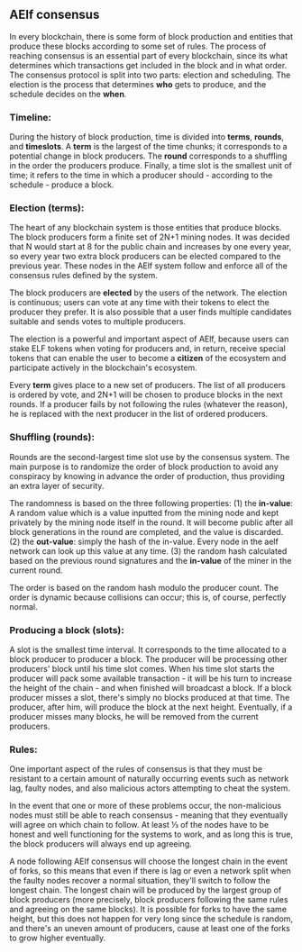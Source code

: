 ## AElf consensus 

In every blockchain, there is some form of block production and entities that produce these blocks according to some set of rules. The process of reaching consensus is an essential part of every blockchain, since its what determines which transactions get included in the block and in what order. 
The consensus protocol is split into two parts: election and scheduling. The election is the process that determines **who** gets to produce, and the schedule decides on the **when**.

### Timeline:

During the history of block production, time is divided into **terms**, **rounds**, and **timeslots**. A **term** is the largest of the time chunks; it corresponds to a potential change in block producers. The **round** corresponds to a shuffling in the order the producers produce. Finally, a time slot is the smallest unit of time; it refers to the time in which a producer should - according to the schedule - produce a block.

### Election (terms):

The heart of any blockchain system is those entities that produce blocks. The block producers form a finite set of 2N+1 mining nodes. It was decided that N would start at 8 for the public chain and increases by one every year, so every year two extra block producers can be elected compared to the previous year. These nodes in the AElf system follow and enforce all of the consensus rules defined by the system.

The block producers are **elected** by the users of the network. The election is continuous; users can vote at any time with their tokens to elect the producer they prefer. It is also possible that a user finds multiple candidates suitable and sends votes to multiple producers.

The election is a powerful and important aspect of AElf, because users can stake ELF tokens when voting for producers and, in return, receive special tokens that can enable the user to become a **citizen** of the ecosystem and participate actively in the blockchain's ecosystem.

Every **term** gives place to a new set of producers. The list of all producers is ordered by vote, and 2N+1 will be chosen to produce blocks in the next rounds. If a producer fails by not following the rules (whatever the reason), he is replaced with the next producer in the list of ordered producers.

### Shuffling (rounds):

Rounds are the second-largest time slot use by the consensus system. The main purpose is to randomize the order of block production to avoid any conspiracy by knowing in advance the order of production, thus providing an extra layer of security.

The randomness is based on the three following properties:
(1) the **in-value**: A random value which is a value inputted from the mining node and kept privately by the mining node itself in the round. It will become public after all block generations in the round are completed, and the value is discarded.
 (2) the **out-value**: simply the hash of the in-value. Every node in the aelf network can look up this value at any time.
 (3) the random hash calculated based on the previous round signatures and the **in-value** of the miner in the current round.

The order is based on the random hash modulo the producer count. The order is dynamic because collisions can occur; this is, of course, perfectly normal.

### Producing a block (slots):

A slot is the smallest time interval. It corresponds to the time allocated to a block producer to producer a block. The producer will be processing other producers' block until his time slot comes. When his time slot starts the producer will pack some available transaction - it will be his turn to increase the height of the chain - and when finished will broadcast a block.
If a block producer misses a slot, there's simply no blocks produced at that time. The producer, after him, will produce the block at the next height. Eventually, if a producer misses many blocks, he will be removed from the current producers.

### Rules:

One important aspect of the rules of consensus is that they must be resistant to a certain amount of naturally occurring events such as network lag, faulty nodes, and also malicious actors attempting to cheat the system. 

In the event that one or more of these problems occur, the non-malicious nodes must still be able to reach consensus - meaning that they eventually will agree on which chain to follow. At least ⅓ of the nodes have to be honest and well functioning for the systems to work, and as long this is true, the block producers will always end up agreeing.

A node following AElf consensus will choose the longest chain in the event of forks, so this means that even if there is lag or even a network split when the faulty nodes recover a normal situation, they'll switch to follow the longest chain. The longest chain will be produced by the largest group of block producers (more precisely, block producers following the same rules and agreeing on the same blocks).
It is possible for forks to have the same height, but this does not happen for very long since the schedule is random, and there's an uneven amount of producers, cause at least one of the forks to grow higher eventually.